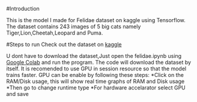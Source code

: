 #Introduction

  This is the model I made for Felidae dataset on kaggle using Tensorflow.
  The dataset contains 243 images of 5 big cats namely Tiger,Lion,Cheetah,Leopard and Puma.

#Steps to run
  Check out the dataset on [kaggle](https://www.kaggle.com/datasets/juliencalenge/felidae-tiger-lion-cheetah-leopard-puma)

  U dont have to download the dataset,Just open the felidae.ipynb using [Google Colab](https://colab.research.google.com) and run the program.
  The code will download the dataset by itself.
  It is recomended to use GPU in session resource so that the model trains faster.
  GPU can be enable by following these steps:
    *Click on the RAM/Disk usage, this will show real time graphs of RAM and Disk usage
    *Then go to change runtime type
    *For hardware accelarator select GPU and save
